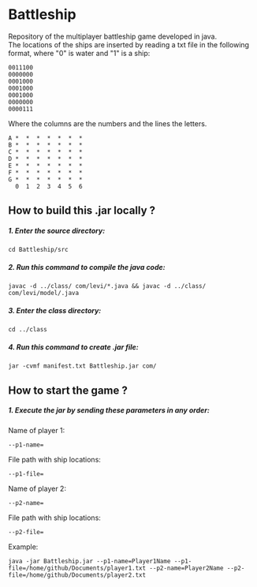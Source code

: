 # Battleship
Repository of the multiplayer battleship game developed in java.  
The locations of the ships are inserted by reading a txt file in the following format, where "0" is water and "1" is a ship:

    0011100  
    0000000  
    0001000  
    0001000  
    0001000  
    0000000  
    0000111

Where the columns are the numbers and the lines the letters.

    A *  *  *  *  *  *  *
    B *  *  *  *  *  *  *
    C *  *  *  *  *  *  *
    D *  *  *  *  *  *  *
    E *  *  *  *  *  *  *
    F *  *  *  *  *  *  *
    G *  *  *  *  *  *  *
      0  1  2  3  4  5  6

## How to build this .jar locally ?

##### 1. Enter the source directory:

    cd Battleship/src    
##### 2. Run this command to compile the java code:

    javac -d ../class/ com/levi/*.java && javac -d ../class/ com/levi/model/.java
##### 3. Enter the class directory:

    cd ../class    
##### 4. Run this command to create .jar file:

    jar -cvmf manifest.txt Battleship.jar com/ 
    

## How to start the game ?

##### 1. Execute the jar by sending these parameters in any order:
Name of player 1:

    --p1-name=    
File path with ship locations:        
    
    --p1-file=
Name of player 2:

    --p2-name=
File path with ship locations:       
    
    --p2-file=   
Example:
 
    java -jar Battleship.jar --p1-name=Player1Name --p1-file=/home/github/Documents/player1.txt --p2-name=Player2Name --p2-file=/home/github/Documents/player2.txt
    


